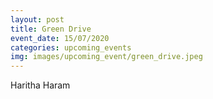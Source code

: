 ```yaml
---
layout: post
title: Green Drive
event_date: 15/07/2020
categories: upcoming_events
img: images/upcoming_event/green_drive.jpeg
---
```

Haritha Haram

